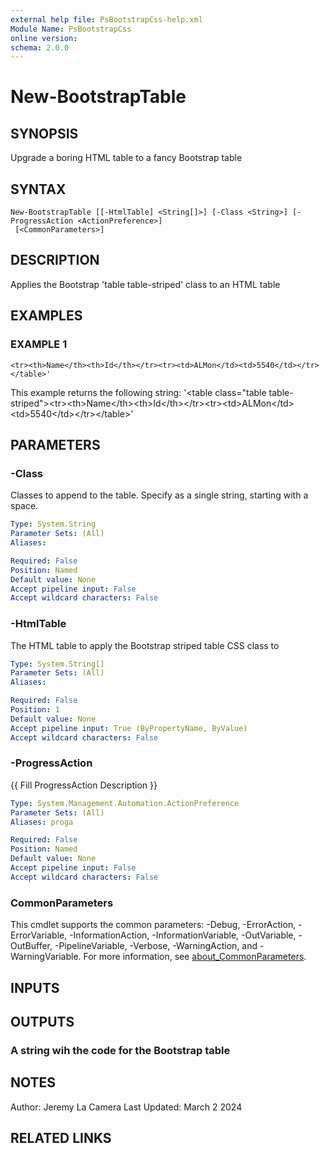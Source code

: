 ```yaml
---
external help file: PsBootstrapCss-help.xml
Module Name: PsBootstrapCss
online version:
schema: 2.0.0
---
```


# New-BootstrapTable

## SYNOPSIS
Upgrade a boring HTML table to a fancy Bootstrap table

## SYNTAX

```
New-BootstrapTable [[-HtmlTable] <String[]>] [-Class <String>] [-ProgressAction <ActionPreference>]
 [<CommonParameters>]
```

## DESCRIPTION
Applies the Bootstrap 'table table-striped' class to an HTML table

## EXAMPLES

### EXAMPLE 1
```
<tr><th>Name</th><th>Id</th></tr><tr><td>ALMon</td><td>5540</td></tr></table>'
```

This example returns the following string:
'\<table class="table table-striped"\>\<tr\>\<th\>Name\</th\>\<th\>Id\</th\>\</tr\>\<tr\>\<td\>ALMon\</td\>\<td\>5540\</td\>\</tr\>\</table\>'

## PARAMETERS

### -Class
Classes to append to the table.
Specify as a single string, starting with a space.

```yaml
Type: System.String
Parameter Sets: (All)
Aliases:

Required: False
Position: Named
Default value: None
Accept pipeline input: False
Accept wildcard characters: False
```

### -HtmlTable
The HTML table to apply the Bootstrap striped table CSS class to

```yaml
Type: System.String[]
Parameter Sets: (All)
Aliases:

Required: False
Position: 1
Default value: None
Accept pipeline input: True (ByPropertyName, ByValue)
Accept wildcard characters: False
```

### -ProgressAction
{{ Fill ProgressAction Description }}

```yaml
Type: System.Management.Automation.ActionPreference
Parameter Sets: (All)
Aliases: proga

Required: False
Position: Named
Default value: None
Accept pipeline input: False
Accept wildcard characters: False
```

### CommonParameters
This cmdlet supports the common parameters: -Debug, -ErrorAction, -ErrorVariable, -InformationAction, -InformationVariable, -OutVariable, -OutBuffer, -PipelineVariable, -Verbose, -WarningAction, and -WarningVariable. For more information, see [about_CommonParameters](http://go.microsoft.com/fwlink/?LinkID=113216).

## INPUTS

## OUTPUTS

### A string wih the code for the Bootstrap table
## NOTES
Author: Jeremy La Camera
Last Updated: March 2 2024

## RELATED LINKS
